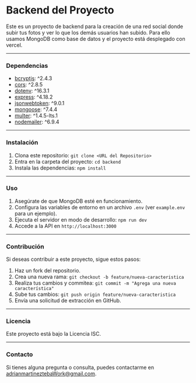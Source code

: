 # Backend del Proyecto

Este es un proyecto de backend para la creación de una red social donde subir tus fotos y ver lo que los demás usuarios han subido.
Para ello usamos MongoDB como base de datos y el proyecto está desplegado con vercel.

---

### Dependencias

- [bcryptjs](https://www.npmjs.com/package/bcryptjs): ^2.4.3
- [cors](https://www.npmjs.com/package/cors): ^2.8.5
- [dotenv](https://www.npmjs.com/package/dotenv): ^16.3.1
- [express](https://www.npmjs.com/package/express): ^4.18.2
- [jsonwebtoken](https://www.npmjs.com/package/jsonwebtoken): ^9.0.1
- [mongoose](https://www.npmjs.com/package/mongoose): ^7.4.4
- [multer](https://www.npmjs.com/package/multer): ^1.4.5-lts.1
- [nodemailer](https://www.npmjs.com/package/nodemailer): ^6.9.4

---

### Instalación

1. Clona este repositorio: `git clone <URL del Repositorio>`
2. Entra en la carpeta del proyecto: `cd backend`
3. Instala las dependencias: `npm install`

---

### Uso

1. Asegúrate de que MongoDB esté en funcionamiento.
2. Configura las variables de entorno en un archivo `.env` (ver `example.env` para un ejemplo).
3. Ejecuta el servidor en modo de desarrollo: `npm run dev`
4. Accede a la API en `http://localhost:3000`

---

### Contribución

Si deseas contribuir a este proyecto, sigue estos pasos:

1. Haz un fork del repositorio.
2. Crea una nueva rama: `git checkout -b feature/nueva-caracteristica`
3. Realiza tus cambios y commitea: `git commit -m "Agrega una nueva característica"`
4. Sube tus cambios: `git push origin feature/nueva-caracteristica`
5. Envía una solicitud de extracción en GitHub.

---

### Licencia

Este proyecto está bajo la Licencia ISC.

---

### Contacto

Si tienes alguna pregunta o consulta, puedes contactarme en [adrianmartineztebaWork@gmail.com](adrianmartineztebaWork@gmail.com).
